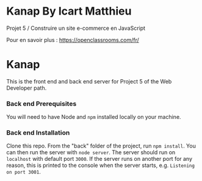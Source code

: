 # Kanap By Icart Matthieu
Projet 5 / Construire un site e-commerce en JavaScript

Pour en savoir plus : https://openclassrooms.com/fr/

# Kanap #

This is the front end and back end server for Project 5 of the Web Developer path.

### Back end Prerequisites ###

You will need to have Node and `npm` installed locally on your machine.

### Back end Installation ###

Clone this repo.
From the "back" folder of the project, run `npm install`.
You can then run the server with `node server`. 
The server should run on `localhost` with default port `3000`. 
If the server runs on another port for any reason, this is printed to the console when the server starts, e.g. `Listening on port 3001`.
